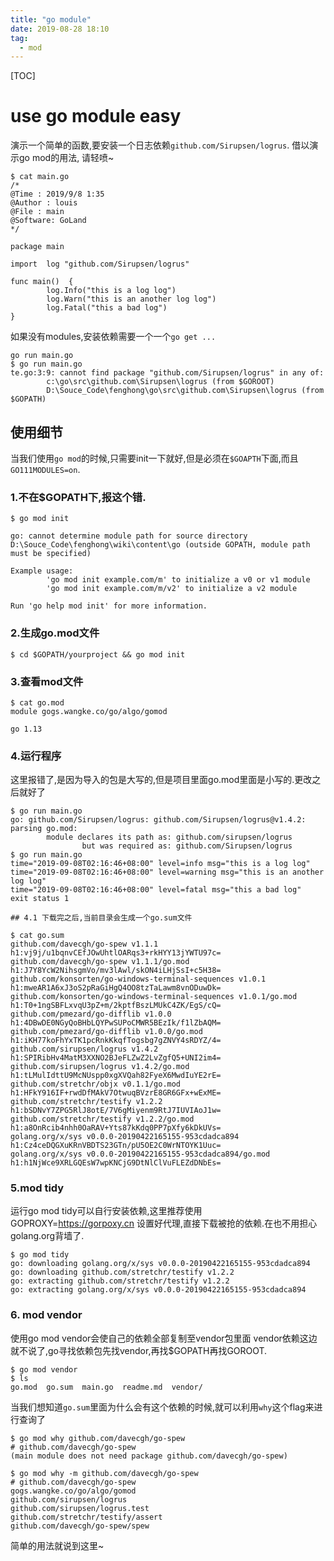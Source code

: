 ```yaml
---
title: "go module"
date: 2019-08-28 18:10
tag: 
  - mod
---
```


[TOC]

# use go module easy

演示一个简单的函数,要安装一个日志依赖`github.com/Sirupsen/logrus`. 借以演示go mod的用法, 请轻喷~

```
$ cat main.go
/*
@Time : 2019/9/8 1:35
@Author : louis
@File : main
@Software: GoLand
*/

package main

import  log "github.com/Sirupsen/logrus"

func main()  {
        log.Info("this is a log log")
        log.Warn("this is an another log log")
        log.Fatal("this a bad log")
}
```
如果没有modules,安装依赖需要一个一个`go get ...`

```
go run main.go
$ go run main.go
te.go:3:9: cannot find package "github.com/Sirupsen/logrus" in any of:
        c:\go\src\github.com\Sirupsen\logrus (from $GOROOT)
        D:\Souce_Code\fenghong\go\src\github.com\Sirupsen\logrus (from $GOPATH)
```

## 使用细节
当我们使用`go mod`的时候,只需要init一下就好,但是必须在`$GOAPTH`下面,而且`GO111MODULES=on`.


### 1.不在$GOPATH下,报这个错.

```
$ go mod init

go: cannot determine module path for source directory D:\Souce_Code\fenghong\wiki\content\go (outside GOPATH, module path must be specified)

Example usage:
        'go mod init example.com/m' to initialize a v0 or v1 module
        'go mod init example.com/m/v2' to initialize a v2 module

Run 'go help mod init' for more information.
```

### 2.生成go.mod文件

```
$ cd $GOPATH/yourproject && go mod init
```
### 3.查看mod文件

```
$ cat go.mod
module gogs.wangke.co/go/algo/gomod

go 1.13
```

### 4.运行程序

这里报错了,是因为导入的包是大写的,但是项目里面go.mod里面是小写的.更改之后就好了

```
$ go run main.go
go: github.com/Sirupsen/logrus: github.com/Sirupsen/logrus@v1.4.2: parsing go.mod:
        module declares its path as: github.com/sirupsen/logrus
                but was required as: github.com/Sirupsen/logrus
$ go run main.go
time="2019-09-08T02:16:46+08:00" level=info msg="this is a log log"
time="2019-09-08T02:16:46+08:00" level=warning msg="this is an another log log"
time="2019-09-08T02:16:46+08:00" level=fatal msg="this a bad log"
exit status 1

## 4.1 下载完之后,当前目录会生成一个go.sum文件

$ cat go.sum
github.com/davecgh/go-spew v1.1.1 h1:vj9j/u1bqnvCEfJOwUhtlOARqs3+rkHYY13jYWTU97c=
github.com/davecgh/go-spew v1.1.1/go.mod h1:J7Y8YcW2NihsgmVo/mv3lAwl/skON4iLHjSsI+c5H38=
github.com/konsorten/go-windows-terminal-sequences v1.0.1 h1:mweAR1A6xJ3oS2pRaGiHgQ4OO8tzTaLawm8vnODuwDk=
github.com/konsorten/go-windows-terminal-sequences v1.0.1/go.mod h1:T0+1ngSBFLxvqU3pZ+m/2kptfBszLMUkC4ZK/EgS/cQ=
github.com/pmezard/go-difflib v1.0.0 h1:4DBwDE0NGyQoBHbLQYPwSUPoCMWR5BEzIk/f1lZbAQM=
github.com/pmezard/go-difflib v1.0.0/go.mod h1:iKH77koFhYxTK1pcRnkKkqfTogsbg7gZNVY4sRDYZ/4=
github.com/sirupsen/logrus v1.4.2 h1:SPIRibHv4MatM3XXNO2BJeFLZwZ2LvZgfQ5+UNI2im4=
github.com/sirupsen/logrus v1.4.2/go.mod h1:tLMulIdttU9McNUspp0xgXVQah82FyeX6MwdIuYE2rE=
github.com/stretchr/objx v0.1.1/go.mod h1:HFkY916IF+rwdDfMAkV7OtwuqBVzrE8GR6GFx+wExME=
github.com/stretchr/testify v1.2.2 h1:bSDNvY7ZPG5RlJ8otE/7V6gMiyenm9RtJ7IUVIAoJ1w=
github.com/stretchr/testify v1.2.2/go.mod h1:a8OnRcib4nhh0OaRAV+Yts87kKdq0PP7pXfy6kDkUVs=
golang.org/x/sys v0.0.0-20190422165155-953cdadca894 h1:Cz4ceDQGXuKRnVBDTS23GTn/pU5OE2C0WrNTOYK1Uuc=
golang.org/x/sys v0.0.0-20190422165155-953cdadca894/go.mod h1:h1NjWce9XRLGQEsW7wpKNCjG9DtNlClVuFLEZdDNbEs=
```
### 5.mod tidy

运行go mod tidy可以自行安装依赖,这里推荐使用GOPROXY=https://gorpoxy.cn
设置好代理,直接下载被抢的依赖.在也不用担心golang.org背墙了.

```
$ go mod tidy
go: downloading golang.org/x/sys v0.0.0-20190422165155-953cdadca894
go: downloading github.com/stretchr/testify v1.2.2
go: extracting github.com/stretchr/testify v1.2.2
go: extracting golang.org/x/sys v0.0.0-20190422165155-953cdadca894
```
### 6. mod vendor

使用go mod vendor会使自己的依赖全部复制至vendor包里面
vendor依赖这边就不说了,go寻找依赖包先找vendor,再找$GOPATH再找GOROOT.

```
$ go mod vendor
$ ls
go.mod  go.sum  main.go  readme.md  vendor/

```
当我们想知道`go.sum`里面为什么会有这个依赖的时候,就可以利用`why`这个flag来进行查询了

```
$ go mod why github.com/davecgh/go-spew
# github.com/davecgh/go-spew
(main module does not need package github.com/davecgh/go-spew)

$ go mod why -m github.com/davecgh/go-spew
# github.com/davecgh/go-spew
gogs.wangke.co/go/algo/gomod
github.com/sirupsen/logrus
github.com/sirupsen/logrus.test
github.com/stretchr/testify/assert
github.com/davecgh/go-spew/spew

```

简单的用法就说到这里~

